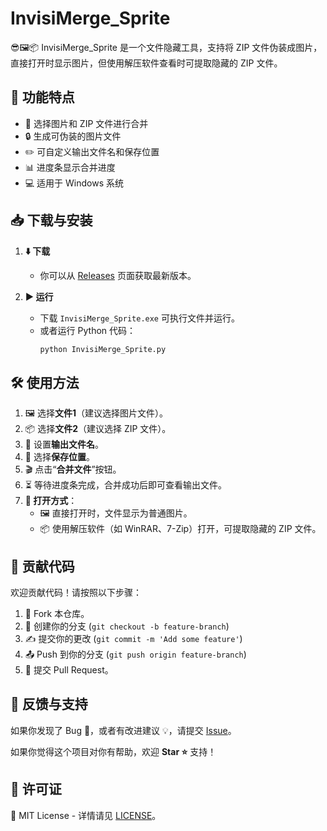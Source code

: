 # InvisiMerge_Sprite

😎🖼️📦
InvisiMerge_Sprite 是一个文件隐藏工具，支持将 ZIP 文件伪装成图片，直接打开时显示图片，但使用解压软件查看时可提取隐藏的 ZIP 文件。

## 🚀 功能特点
- 🎨 选择图片和 ZIP 文件进行合并
- 🔒 生成可伪装的图片文件
- ✏️ 可自定义输出文件名和保存位置
- 📊 进度条显示合并进度
- 💻 适用于 Windows 系统

## 📥 下载与安装
1. **⬇️ 下载**
   - 你可以从 [Releases](https://github.com/your-username/your-repo/releases) 页面获取最新版本。
   
2. **▶️ 运行**
   - 下载 `InvisiMerge_Sprite.exe` 可执行文件并运行。
   - 或者运行 Python 代码：
     ```sh
     python InvisiMerge_Sprite.py
     ```

## 🛠️ 使用方法
1. 🖼️ 选择**文件1**（建议选择图片文件）。
2. 📦 选择**文件2**（建议选择 ZIP 文件）。
3. 📝 设置**输出文件名**。
4. 📂 选择**保存位置**。
5. 🎬 点击“**合并文件**”按钮。
6. ⏳ 等待进度条完成，合并成功后即可查看输出文件。
7. **📖 打开方式**：
   - 🖼️ 直接打开时，文件显示为普通图片。
   - 📦 使用解压软件（如 WinRAR、7-Zip）打开，可提取隐藏的 ZIP 文件。

## 🤝 贡献代码
欢迎贡献代码！请按照以下步骤：
1. 🍴 Fork 本仓库。
2. 🌱 创建你的分支 (`git checkout -b feature-branch`)
3. ✍️ 提交你的更改 (`git commit -m 'Add some feature'`)
4. 📤 Push 到你的分支 (`git push origin feature-branch`)
5. 🔀 提交 Pull Request。

## 💬 反馈与支持
如果你发现了 Bug 🐛，或者有改进建议 💡，请提交 [Issue](https://github.com/your-username/your-repo/issues)。

如果你觉得这个项目对你有帮助，欢迎 **Star ⭐** 支持！

## 📜 许可证
📝 MIT License - 详情请见 [LICENSE](LICENSE)。
